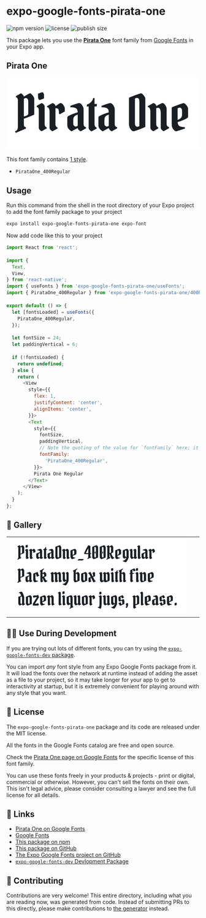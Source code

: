 # expo-google-fonts-pirata-one

![npm version](https://flat.badgen.net/npm/v/expo-google-fonts-pirata-one)
![license](https://flat.badgen.net/github/license/expo/google-fonts)
![publish size](https://flat.badgen.net/packagephobia/install/expo-google-fonts-pirata-one)

This package lets you use the [**Pirata One**](https://fonts.google.com/specimen/Pirata+One) font family from [Google Fonts](https://fonts.google.com/) in your Expo app.

## Pirata One

![Pirata One](./font-family.png)

This font family contains [1 style](#-gallery).

- `PirataOne_400Regular`

## Usage

Run this command from the shell in the root directory of your Expo project to add the font family package to your project
```sh
expo install expo-google-fonts-pirata-one expo-font
```

Now add code like this to your project
```js
import React from 'react';

import {
  Text,
  View,
} from 'react-native';
import { useFonts } from 'expo-google-fonts-pirata-one/useFonts';
import { PirataOne_400Regular } from 'expo-google-fonts-pirata-one/400Regular';

export default () => {
  let [fontsLoaded] = useFonts({
    PirataOne_400Regular,
  });

  let fontSize = 24;
  let paddingVertical = 6;

  if (!fontsLoaded) {
    return undefined;
  } else {
    return (
      <View
        style={{
          flex: 1,
          justifyContent: 'center',
          alignItems: 'center',
        }}>
        <Text
          style={{
            fontSize,
            paddingVertical,
            // Note the quoting of the value for `fontFamily` here; it expects a string!
            fontFamily:
              'PirataOne_400Regular',
          }}>
          Pirata One Regular
        </Text>
      </View>
    );
  }
};

```

## 🔡 Gallery


||||
|-|-|-|
|![PirataOne_400Regular](.//400Regular/PirataOne_400Regular.ttf.png)||||


## 👩‍💻 Use During Development

If you are trying out lots of different fonts, you can try using the [`expo-google-fonts-dev` package](https://github.com/freeboub/google-fonts/tree/master/font-packages/dev#readme).

You can import *any* font style from any Expo Google Fonts package from it. It will load the fonts
over the network at runtime instead of adding the asset as a file to your project, so it may take longer
for your app to get to interactivity at startup, but it is extremely convenient
for playing around with any style that you want.

## 📖 License

The `expo-google-fonts-pirata-one` package and its code are released under the MIT license.

All the fonts in the Google Fonts catalog are free and open source.

Check the [Pirata One page on Google Fonts](https://fonts.google.com/specimen/Pirata+One) for the specific license of this font family.

You can use these fonts freely in your products & projects - print or digital, commercial or otherwise. However, you can't sell the fonts on their own. This isn't legal advice, please consider consulting a lawyer and see the full license for all details.

## 🔗 Links

- [Pirata One on Google Fonts](https://fonts.google.com/specimen/Pirata+One)
- [Google Fonts](https://fonts.google.com/)
- [This package on npm](https://www.npmjs.com/package/expo-google-fonts-pirata-one)
- [This package on GitHub](https://github.com/freeboub/google-fonts/tree/master/font-packages/pirata-one)
- [The Expo Google Fonts project on GitHub](https://github.com/freeboub/google-fonts)
- [`expo-google-fonts-dev` Devlopment Package](https://github.com/freeboub/google-fonts/tree/master/font-packages/dev)

## 🤝 Contributing

Contributions are very welcome! This entire directory, including what you are reading now, was generated from code. Instead of submitting PRs to this directly, please make contributions to [the generator](https://github.com/freeboub/google-fonts/tree/master/packages/generator) instead.
